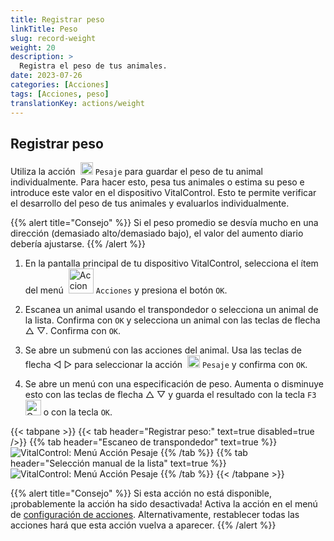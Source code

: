 ```yaml
---
title: Registrar peso
linkTitle: Peso
slug: record-weight
weight: 20
description: >
  Registra el peso de tus animales.
date: 2023-07-26
categories: [Acciones]
tags: [Acciones, peso]
translationKey: actions/weight
---
```


## Registrar peso
Utiliza la acción &nbsp;<img src="/icons/actions/weight.svg" width="20" align="bottom" alt="Pesaje" /> `Pesaje` para guardar el peso de tu animal individualmente. Para hacer esto, pesa tus animales o estima su peso e introduce este valor en el dispositivo VitalControl. Esto te permite verificar el desarrollo del peso de tus animales y evaluarlos individualmente.

{{% alert title="Consejo" %}}
Si el peso promedio se desvía mucho en una dirección (demasiado alto/demasiado bajo), el valor del aumento diario debería ajustarse.
{{% /alert %}}

1. En la pantalla principal de tu dispositivo VitalControl, selecciona el ítem del menú &nbsp;<img src="/icons/actions.svg" width="40" align="bottom" alt="Acciones" /> `Acciones` y presiona el botón `OK`.

2. Escanea un animal usando el transpondedor o selecciona un animal de la lista. Confirma con `OK` y selecciona un animal con las teclas de flecha △ ▽. Confirma con `OK`.

3. Se abre un submenú con las acciones del animal. Usa las teclas de flecha ◁ ▷ para seleccionar la acción &nbsp;<img src="/icons/actions/weight.svg" width="20" align="bottom" alt="Pesaje" /> `Pesaje` y confirma con `OK`.

4. Se abre un menú con una especificación de peso. Aumenta o disminuye esto con las teclas de flecha △ ▽ y guarda el resultado con la tecla `F3` <img src="/icons/footer/save.svg" width="25" align="bottom" alt="Guardar" /> o con la tecla `OK`.

{{< tabpane >}}
{{< tab header="Registrar peso:" text=true disabled=true />}}
{{% tab header="Escaneo de transpondedor" text=true %}}
  ![VitalControl: Menú Acción Pesaje](../images/weighing-scan.png "Pesaje")
{{% /tab %}}
{{% tab header="Selección manual de la lista" text=true %}}
  ![VitalControl: Menú Acción Pesaje](../images/weighing.png "Pesaje")
{{% /tab %}}
{{< /tabpane >}}

{{% alert title="Consejo" %}}
Si esta acción no está disponible, ¡probablemente la acción ha sido desactivada! Activa la acción en el menú de [configuración de acciones](/es/docs/actions/settings/). Alternativamente, restablecer todas las acciones hará que esta acción vuelva a aparecer.
{{% /alert %}}
